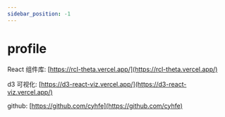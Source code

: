 ```yaml
---
sidebar_position: -1
---
```


# profile

React 组件库: [https://rcl-theta.vercel.app/](https://rcl-theta.vercel.app/)

d3 可视化: [https://d3-react-viz.vercel.app/](https://d3-react-viz.vercel.app/)

github: [https://github.com/cyhfe](https://github.com/cyhfe)
